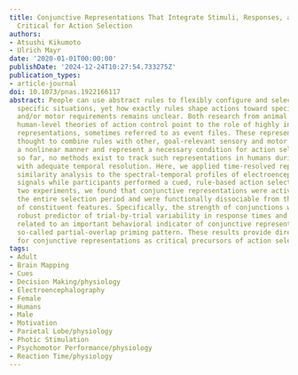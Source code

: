 ```yaml
---
title: Conjunctive Representations That Integrate Stimuli, Responses, and Rules Are
  Critical for Action Selection
authors:
- Atsushi Kikumoto
- Ulrich Mayr
date: '2020-01-01T00:00:00'
publishDate: '2024-12-24T10:27:54.733275Z'
publication_types:
- article-journal
doi: 10.1073/pnas.1922166117
abstract: People can use abstract rules to flexibly configure and select actions for
  specific situations, yet how exactly rules shape actions toward specific sensory
  and/or motor requirements remains unclear. Both research from animal models and
  human-level theories of action control point to the role of highly integrated, conjunctive
  representations, sometimes referred to as event files. These representations are
  thought to combine rules with other, goal-relevant sensory and motor features in
  a nonlinear manner and represent a necessary condition for action selection. However,
  so far, no methods exist to track such representations in humans during action selection
  with adequate temporal resolution. Here, we applied time-resolved representational
  similarity analysis to the spectral-temporal profiles of electroencephalography
  signals while participants performed a cued, rule-based action selection task. In
  two experiments, we found that conjunctive representations were active throughout
  the entire selection period and were functionally dissociable from the representation
  of constituent features. Specifically, the strength of conjunctions was a highly
  robust predictor of trial-by-trial variability in response times and was selectively
  related to an important behavioral indicator of conjunctive representations, the
  so-called partial-overlap priming pattern. These results provide direct evidence
  for conjunctive representations as critical precursors of action selection in humans.
tags:
- Adult
- Brain Mapping
- Cues
- Decision Making/physiology
- Electroencephalography
- Female
- Humans
- Male
- Motivation
- Parietal Lobe/physiology
- Photic Stimulation
- Psychomotor Performance/physiology
- Reaction Time/physiology
---
```


